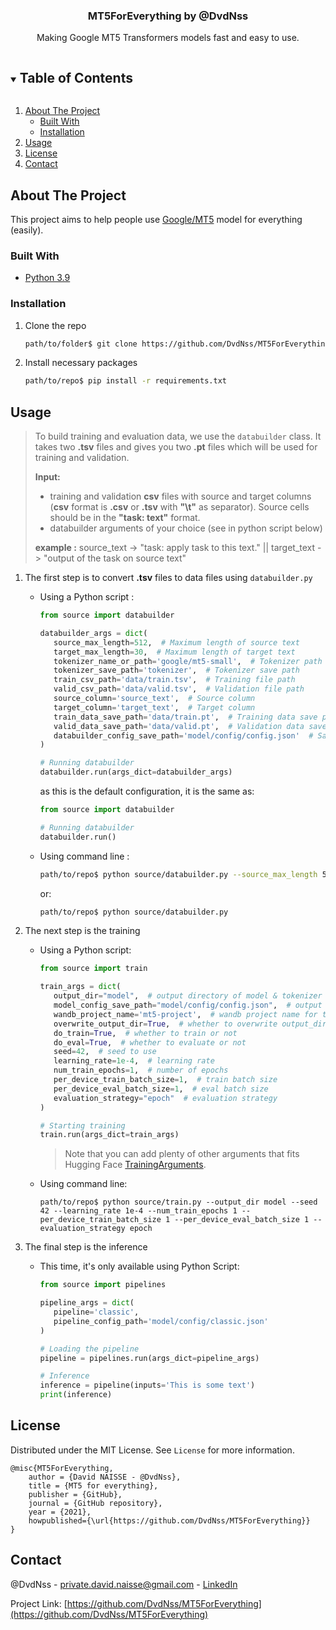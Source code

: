 <!-- PROJECT LOGO -->
<h3 align="center">MT5ForEverything by @DvdNss</h3>
<p align="center">
Making Google MT5 Transformers models fast and easy to use.
</p>



<!-- TABLE OF CONTENTS -->
<details open="open">
  <summary><h2 style="display: inline-block">Table of Contents</h2></summary>
  <ol>
    <li>
      <a href="#about-the-project">About The Project</a>
      <ul>
        <li><a href="#built-with">Built With</a></li>
        <li><a href="#installation">Installation</a></li>
      </ul>
    </li>
    <li><a href="#usage">Usage</a></li>
    <li><a href="#license">License</a></li>
    <li><a href="#contact">Contact</a></li>
  </ol>
</details>



<!-- ABOUT THE PROJECT -->

## About The Project

This project aims to help people use [Google/MT5](https://huggingface.co/models?search=google%2Fmt5-) model for
everything (easily).

### Built With

* [Python 3.9](https://www.python.org/)

<!-- GETTING STARTED -->

### Installation

1. Clone the repo
    ```sh
    path/to/folder$ git clone https://github.com/DvdNss/MT5ForEverything.git
    ```
2. Install necessary packages
    ```sh
    path/to/repo$ pip install -r requirements.txt
    ```

<!-- USAGE EXAMPLES -->

## Usage

> To build training and evaluation data, we use the `databuilder` class. It
> takes two **.tsv** files and gives you two **.pt** files which will be used for
> training and validation.
>
> **Input:**
> - training and validation **csv** files with source and target columns (**csv** format is **.csv** or **.tsv**
    with **"\t"** as separator). Source cells should be in the **"task: text"** format.
> - databuilder arguments of your choice (see in python script below)
>
> **example :** source_text -> "task: apply task to this text."  || target_text -> "output of the task on source text"

1. The first step is to convert **.tsv** files to data files using `databuilder.py`
   - Using a Python script :
        ```python
        from source import databuilder 
        
        databuilder_args = dict(
           source_max_length=512,  # Maximum length of source text
           target_max_length=30,  # Maximum length of target text
           tokenizer_name_or_path='google/mt5-small',  # Tokenizer path
           tokenizer_save_path='tokenizer',  # Tokenizer save path
           train_csv_path='data/train.tsv',  # Training file path
           valid_csv_path='data/valid.tsv',  # Validation file path
           source_column='source_text',  # Source column
           target_column='target_text',  # Target column
           train_data_save_path='data/train.pt',  # Training data save path
           valid_data_save_path='data/valid.pt',  # Validation data save path
           databuilder_config_save_path='model/config/config.json'  # Save path of databuilder config
        )
        
        # Running databuilder
        databuilder.run(args_dict=databuilder_args)
        ```
     
      as this is the default configuration, it is the same as:
        ```python
        from source import databuilder
        
        # Running databuilder
        databuilder.run()
        ```
   - Using command line :
       ```bash
       path/to/repo$ python source/databuilder.py --source_max_length 512 --target_max_length 30 --tokenizer_name_or_path google/mt5-small --tokenizer_save_path tokenizer --train_csv_path data/train.tsv --valid_csv_path data/valid.tsv --source_column source_text --target_column target_text --train_data_save_path data/train.pt --valid_data_save_path data/valid.pt --databuilder_config_save_path data/config/config.json  
       ```
     or:
       ```bash
       path/to/repo$ python source/databuilder.py
       ```

2. The next step is the training
   - Using a Python script:
        ```python
        from source import train
        
        train_args = dict(
           output_dir="model",  # output directory of model & tokenizer
           model_config_save_path="model/config/config.json",  # output path of model config
           wandb_project_name='mt5-project',  # wandb project name for training tracking
           overwrite_output_dir=True,  # whether to overwrite output_dir or not
           do_train=True,  # whether to train or not
           do_eval=True,  # whether to evaluate or not
           seed=42,  # seed to use
           learning_rate=1e-4,  # learning rate
           num_train_epochs=1,  # number of epochs
           per_device_train_batch_size=1,  # train batch size
           per_device_eval_batch_size=1,  # eval batch size
           evaluation_strategy="epoch"  # evaluation strategy
        )
        
        # Starting training
        train.run(args_dict=train_args)
        ```
     > Note that you can add plenty of other arguments that fits Hugging Face [TrainingArguments](https://huggingface.co/transformers/main_classes/trainer.html#trainingarguments).
   - Using command line:
        ```shell
        path/to/repo$ python source/train.py --output_dir model --seed 42 --learning_rate 1e-4 --num_train_epochs 1 --per_device_train_batch_size 1 --per_device_eval_batch_size 1 --evaluation_strategy epoch
        ```

3. The final step is the inference
   - This time, it's only available using Python Script:
        ```python
        from source import pipelines
        
        pipeline_args = dict(
           pipeline='classic',
           pipeline_config_path='model/config/classic.json'
        )
        
        # Loading the pipeline
        pipeline = pipelines.run(args_dict=pipeline_args)
        
        # Inference
        inference = pipeline(inputs='This is some text')
        print(inference)
        ```

<!-- LICENSE -->

## License

Distributed under the MIT License. See `License` for more information.

```quote
@misc{MT5ForEverything,
    author = {David NAISSE - @DvdNss},
    title = {MT5 for everything},
    publisher = {GitHub},
    journal = {GitHub repository},
    year = {2021},
    howpublished={\url{https://github.com/DvdNss/MT5ForEverything}}
}
```

<!-- CONTACT -->

## Contact

@DvdNss - private.david.naisse@gmail.com - [LinkedIn](https://www.linkedin.com/in/dvdnss/)

Project Link: [https://github.com/DvdNss/MT5ForEverything](https://github.com/DvdNss/MT5ForEverything)